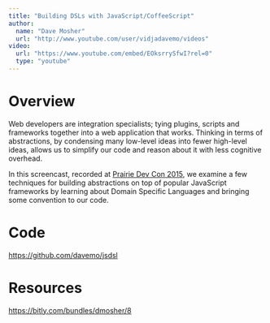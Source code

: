 ```yaml
---
title: "Building DSLs with JavaScript/CoffeeScript"
author:
  name: "Dave Mosher"
  url: "http://www.youtube.com/user/vidjadavemo/videos"
video:
  url: "https://www.youtube.com/embed/EOksrrySfwI?rel=0"
  type: "youtube"
---
```


# Overview

Web developers are integration specialists; tying plugins, scripts and frameworks together into a web application that works. Thinking in terms of abstractions, by condensing many low-level ideas into fewer high-level ideas, allows us to simplify our code and reason about it with less cognitive overhead.

In this screencast, recorded at [Prairie Dev Con 2015](prairiedevcon.com), we examine a few techniques for building abstractions on top of popular JavaScript frameworks by learning about Domain Specific Languages and bringing some convention to our code.

# Code

https://github.com/davemo/jsdsl

# Resources

https://bitly.com/bundles/dmosher/8

